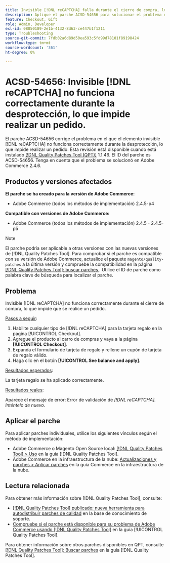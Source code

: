 ```yaml
---
title: Invisible [!DNL reCAPTCHA] falla durante el cierre de compra, lo que impide que se realice el pedido
description: Aplique el parche ACSD-54656 para solucionar el problema de Adobe Commerce donde invisible [!DNL reCAPTCHA] no funciona correctamente durante el cierre de compra, lo que impide realizar un pedido.
feature: Checkout, Gift
role: Admin, Developer
exl-id: 08850189-2e1b-4132-8d63-ce447b1f1211
type: Troubleshooting
source-git-commit: 7fdb02a6d89d50ea593c5fd99d78101f89198424
workflow-type: tm+mt
source-wordcount: '361'
ht-degree: 0%

---
```


# ACSD-54656: Invisible [!DNL reCAPTCHA] no funciona correctamente durante la desprotección, lo que impide realizar un pedido.

El parche ACSD-54656 corrige el problema en el que el elemento invisible [!DNL reCAPTCHA] no funciona correctamente durante la desprotección, lo que impide realizar un pedido. Esta revisión está disponible cuando está instalado [[!DNL Quality Patches Tool (QPT)]](https://experienceleague.adobe.com/en/docs/commerce-operations/tools/quality-patches-tool/quality-patches-tool-to-self-serve-quality-patches) 1.1.46. El ID del parche es ACSD-54656. Tenga en cuenta que el problema se solucionó en Adobe Commerce 2.4.6.

## Productos y versiones afectados

**El parche se ha creado para la versión de Adobe Commerce:**

* Adobe Commerce (todos los métodos de implementación) 2.4.5-p4

**Compatible con versiones de Adobe Commerce:**

* Adobe Commerce (todos los métodos de implementación) 2.4.5 - 2.4.5-p5

>[!NOTE]
>
>El parche podría ser aplicable a otras versiones con las nuevas versiones de [!DNL Quality Patches Tool]. Para comprobar si el parche es compatible con su versión de Adobe Commerce, actualice el paquete `magento/quality-patches` a la última versión y compruebe la compatibilidad en la página [[!DNL Quality Patches Tool]: buscar parches ](https://experienceleague.adobe.com/tools/commerce-quality-patches/index.html). Utilice el ID de parche como palabra clave de búsqueda para localizar el parche.

## Problema

Invisible [!DNL reCAPTCHA] no funciona correctamente durante el cierre de compra, lo que impide que se realice un pedido.

<u>Pasos a seguir</u>:

1. Habilite cualquier tipo de [!DNL reCAPTCHA] para la tarjeta regalo en la página [!UICONTROL Checkout].
1. Agregue el producto al carro de compras y vaya a la página **[!UICONTROL Checkout]**.
1. Expanda el formulario de tarjeta de regalo y rellene un cupón de tarjeta de regalo válido.
1. Haga clic en el botón **[!UICONTROL See balance and apply]**.

<u>Resultados esperados</u>:

La tarjeta regalo se ha aplicado correctamente.

<u>Resultados reales</u>:

Aparece el mensaje de error: Error de validación de *[!DNL reCAPTCHA]. Inténtelo de nuevo*.

## Aplicar el parche

Para aplicar parches individuales, utilice los siguientes vínculos según el método de implementación:

* Adobe Commerce o Magento Open Source local: [[!DNL Quality Patches Tool] > Uso](/help/tools/quality-patches-tool/usage.md) en la guía [!DNL Quality Patches Tool].
* Adobe Commerce en la infraestructura de la nube: [Actualizaciones y parches > Aplicar parches](https://experienceleague.adobe.com/docs/commerce-cloud-service/user-guide/develop/upgrade/apply-patches.html) en la guía Commerce en la infraestructura de la nube.

## Lectura relacionada

Para obtener más información sobre [!DNL Quality Patches Tool], consulte:

* [[!DNL Quality Patches Tool] publicado: nueva herramienta para autodistribuir parches de calidad](https://experienceleague.adobe.com/en/docs/commerce-operations/tools/quality-patches-tool/quality-patches-tool-to-self-serve-quality-patches) en la base de conocimiento de soporte.
* [Compruebe si el parche está disponible para su problema de Adobe Commerce usando [!DNL Quality Patches Tool]](/help/tools/quality-patches-tool/patches-available-in-qpt/check-patch-for-magento-issue-with-magento-quality-patches.md) en la guía [!UICONTROL Quality Patches Tool].


Para obtener información sobre otros parches disponibles en QPT, consulte [[!DNL Quality Patches Tool]: Buscar parches](https://experienceleague.adobe.com/tools/commerce-quality-patches/index.html) en la guía [!DNL Quality Patches Tool].
